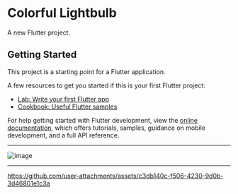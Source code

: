 # Colorful Lightbulb

A new Flutter project.

## Getting Started

This project is a starting point for a Flutter application.

A few resources to get you started if this is your first Flutter project:

- [Lab: Write your first Flutter app](https://docs.flutter.dev/get-started/codelab)
- [Cookbook: Useful Flutter samples](https://docs.flutter.dev/cookbook)

For help getting started with Flutter development, view the
[online documentation](https://docs.flutter.dev/), which offers tutorials,
samples, guidance on mobile development, and a full API reference.

---

![image](https://github.com/user-attachments/assets/76308238-6e1a-4a87-a662-b9e0bf42b050)

--- 

https://github.com/user-attachments/assets/c3db140c-f506-4230-9d0b-3d46801e1c3a

